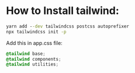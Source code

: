 # How to Install tailwind:

```cmd
yarn add --dev tailwindcss postcss autoprefixer
npx tailwindcss init -p
```

Add this in app.css file:

```css
@tailwind base;
@tailwind components;
@tailwind utilities;
```
